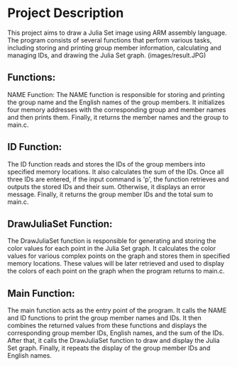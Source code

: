 # Project Description
This project aims to draw a Julia Set image using ARM assembly language. The program consists of several functions that perform various tasks, including storing and printing group member information, calculating and managing IDs, and drawing the Julia Set graph. (images/result.JPG)

## Functions:
NAME Function:
The NAME function is responsible for storing and printing the group name and the English names of the group members. It initializes four memory addresses with the corresponding group and member names and then prints them. Finally, it returns the member names and the group to main.c.

## ID Function:
The ID function reads and stores the IDs of the group members into specified memory locations. It also calculates the sum of the IDs. Once all three IDs are entered, if the input command is 'p', the function retrieves and outputs the stored IDs and their sum. Otherwise, it displays an error message. Finally, it returns the group member IDs and the total sum to main.c.

## DrawJuliaSet Function:
The DrawJuliaSet function is responsible for generating and storing the color values for each point in the Julia Set graph. It calculates the color values for various complex points on the graph and stores them in specified memory locations. These values will be later retrieved and used to display the colors of each point on the graph when the program returns to main.c.

## Main Function:
The main function acts as the entry point of the program. It calls the NAME and ID functions to print the group member names and IDs. It then combines the returned values from these functions and displays the corresponding group member IDs, English names, and the sum of the IDs. After that, it calls the DrawJuliaSet function to draw and display the Julia Set graph. Finally, it repeats the display of the group member IDs and English names.
